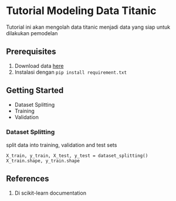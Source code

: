 # Tutorial Modeling Data Titanic

Tutorial ini akan mengolah data titanic menjadi data yang siap untuk dilakukan pemodelan

## Prerequisites

1. Download data [here](https://www.kaggle.com/datasets/fossouodonald/titaniccsv)
2. Instalasi dengan `pip install requirement.txt`

## Getting Started
- Dataset Splitting
- Training
- Validation


### Dataset Splitting

split data into training, validation and test sets
```code
X_train, y_train, X_test, y_test = dataset_splitting()
X_train.shape, y_train.shape
```

## References

1. Di scikit-learn documentation